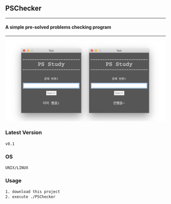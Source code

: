 ## PSChecker
---

#### A simple pre-solved problems checking program

---

![img1](https://github.com/krispedia/PSChecker/blob/master/imgs/PSChecker_v0.1.png)
### Latest Version
	v0.1

### OS
	UNIX/LINUX 

### Usage
	1. download this project 
	2. execute ./PSChecker

